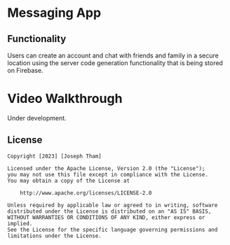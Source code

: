 # Messaging App

## Functionality

Users can create an account and chat with friends and family in a secure location using the server code generation functionality that is being stored on Firebase.

# Video Walkthrough

Under development.

## License

    Copyright [2023] [Joseph Tham]

    Licensed under the Apache License, Version 2.0 (the "License");
    you may not use this file except in compliance with the License.
    You may obtain a copy of the License at

        http://www.apache.org/licenses/LICENSE-2.0

    Unless required by applicable law or agreed to in writing, software
    distributed under the License is distributed on an "AS IS" BASIS,
    WITHOUT WARRANTIES OR CONDITIONS OF ANY KIND, either express or implied.
    See the License for the specific language governing permissions and
    limitations under the License.
